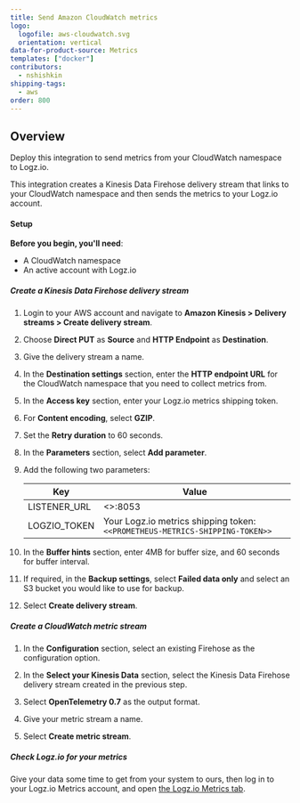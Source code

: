 ```yaml
---
title: Send Amazon CloudWatch metrics
logo:
  logofile: aws-cloudwatch.svg
  orientation: vertical
data-for-product-source: Metrics
templates: ["docker"]
contributors:
  - nshishkin
shipping-tags:  
  - aws
order: 800
---
```


## Overview

Deploy this integration to send metrics from your CloudWatch namespace to Logz.io.

This integration creates a Kinesis Data Firehose delivery stream that links to your CloudWatch namespace and then sends the metrics to your Logz.io account.

#### Setup

**Before you begin, you'll need**:

* A CloudWatch namespace
* An active account with Logz.io

<div class="tasklist">

##### Create a Kinesis Data Firehose delivery stream

1. Login to your AWS account and navigate to **Amazon Kinesis > Delivery streams > Create delivery stream**.

2. Choose **Direct PUT** as **Source** and **HTTP Endpoint** as **Destination**.

3. Give the delivery stream a name.

4. In the **Destination settings** section, enter the **HTTP endpoint URL** for the CloudWatch namespace that you need to collect metrics from.

5. In the **Access key** section, enter your Logz.io metrics shipping token.

6. For **Content encoding**, select **GZIP**.

7. Set the **Retry duration** to 60 seconds.

8. In the **Parameters** section, select **Add parameter**.

9. Add the following two parameters:

   | Key | Value |
   |---|---|
   | LISTENER_URL | <<LISTENER-HOST>>:8053 |
   | LOGZIO_TOKEN | Your Logz.io metrics shipping token:`<<PROMETHEUS-METRICS-SHIPPING-TOKEN>>` |

10. In the **Buffer hints** section, enter 4MB for buffer size, and 60 seconds for buffer interval.

11. If required, in the **Backup settings**, select **Failed data only** and select an S3 bucket you would like to use for backup.

12. Select **Create delivery stream**.


##### Create a CloudWatch metric stream

1. In the **Configuration** section, select an existing Firehose as the configuration option.

2. In the **Select your Kinesis Data** section, select the Kinesis Data Firehose delivery stream created in the previous step.

3. Select **OpenTelemetry 0.7** as the output format.

4. Give your metric stream a name.

5. Select **Create metric stream**.

  
##### Check Logz.io for your metrics

Give your data some time to get from your system to ours, then log in to your Logz.io Metrics account, and open [the Logz.io Metrics tab](https://app.logz.io/#/dashboard/metrics/).


</div>

